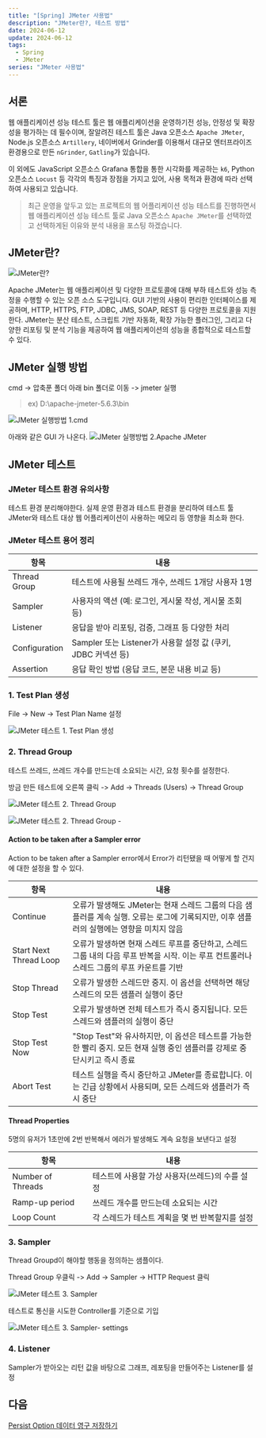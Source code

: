 ```yaml
---
title: "[Spring] JMeter 사용법"
description: "JMeter란?, 테스트 방법"
date: 2024-06-12
update: 2024-06-12
tags:
  - Spring
  - JMeter
series: "JMeter 사용법"
---
```


## 서론
웹 애플리케이션 성능 테스트 툴은 웹 애플리케이션을 운영하기전 성능, 안정성 및 확장성을 평가하는 데 필수이며, 잘알려진 테스트 툴은 Java 오픈소스 `Apache JMeter`,  Node.js 오픈소스 `Artillery`, 네이버에서 Grinder를 이용해서 대규모 엔터프라이즈 환경용으로 만든 `nGrinder`, `Gatling`가 있습니다.

이 외에도 JavaScript 오픈소스 Grafana 통합을 통한 시각화를 제공하는 `k6`,  Python 오픈소스 `Locust` 등 각각의 특징과 장점을 가지고 있어, 사용 목적과 환경에 따라 선택하여 사용되고 있습니다. 

> 최근 운영을 앞두고 있는 프로젝트의 웹 어플리케이션 성능 테스트를 진행하면서 웹 애플리케이션 성능 테스트 툴로 Java 오픈소스 `Apache JMeter`를 선택하였고 선택하게된 이유와 분석 내용을 포스팅 하겠습니다.

## JMeter란?
![JMeter란?](./1.PNG)

Apache JMeter는 웹 애플리케이션 및 다양한 프로토콜에 대해 부하 테스트와 성능 측정을 수행할 수 있는 오픈 소스 도구입니다. GUI 기반의 사용이 편리한 인터페이스를 제공하며, HTTP, HTTPS, FTP, JDBC, JMS, SOAP, REST 등 다양한 프로토콜을 지원한다. JMeter는 분산 테스트, 스크립트 기반 자동화, 확장 가능한 플러그인, 그리고 다양한 리포팅 및 분석 기능을 제공하여 웹 애플리케이션의 성능을 종합적으로 테스트할 수 있다.

## JMeter 실행 방법
cmd -> 압축푼 폴더 아래 bin 폴더로 이동 -> jmeter 실행
> ex) D:\apache-jmeter-5.6.3\bin

![JMeter 실행방법 1.cmd](./2.PNG)

아래와 같은 GUI 가 나온다.
![JMeter 실행방법 2.Apache JMeter](./3.PNG)

## JMeter 테스트

### JMeter 테스트 환경 유의사항
테스트 환경 분리해야한다. 실제 운영 환경과 테스트 환경을 분리하여 테스트 툴 JMeter와 테스트 대상 웹 어플리케이션이 사용하는 메모리 등 영향을 최소화 한다.

### JMeter 테스트 용어 정리
|항목|내용|
|-|-----|
|Thread Group|테스트에 사용될 쓰레드 개수, 쓰레드 1개당 사용자 1명
|Sampler|사용자의 액션 (예: 로그인, 게시물 작성, 게시물 조회 등)
|Listener|응답을 받아 리포팅, 검증, 그래프 등 다양한 처리
|Configuration|Sampler 또는 Listener가 사용할 설정 값 (쿠키, JDBC 커넥션 등)
|Assertion|응답 확인 방법 (응답 코드, 본문 내용 비교 등)


### 1. Test Plan 생성
File -> New -> Test Plan Name 설정

![JMeter 테스트 1. Test Plan 생성](./4.PNG)

### 2. Thread Group
테스트 쓰레드, 쓰레드 개수를 만드는데 소요되는 시간, 요청 횟수를 설정한다.

방금 만든 테스트에 오른쪽 클릭 -> Add -> Threads (Users) -> Thread Group

![JMeter 테스트 2. Thread Group](./5.PNG)

 
![JMeter 테스트 2. Thread Group - ](./6.PNG)

#### Action to be taken after a Sampler error

Action to be taken after a Sampler error에서 Error가 리턴됐을 때 어떻게 할 건지에 대한 설정을 할 수 있다.

|항목|내용|
|-|-----|
|Continue|오류가 발생해도 JMeter는 현재 스레드 그룹의 다음 샘플러를 계속 실행. 오류는 로그에 기록되지만, 이후 샘플러의 실행에는 영향을 미치지 않음
|Start Next Thread Loop|오류가 발생하면 현재 스레드 루프를 중단하고, 스레드 그룹 내의 다음 루프 반복을 시작. 이는 루프 컨트롤러나 스레드 그룹의 루프 카운트를 기반
|Stop Thread|오류가 발생한 스레드만 중지. 이 옵션을 선택하면 해당 스레드의 모든 샘플러 실행이 중단
|Stop Test|오류가 발생하면 전체 테스트가 즉시 중지됩니다. 모든 스레드와 샘플러의 실행이 중단
|Stop Test Now|"Stop Test"와 유사하지만, 이 옵션은 테스트를 가능한 한 빨리 중지. 모든 현재 실행 중인 샘플러를 강제로 중단시키고 즉시 종료
|Abort Test|테스트 실행을 즉시 중단하고 JMeter를 종료합니다. 이는 긴급 상황에서 사용되며, 모든 스레드와 샘플러가 즉시 중단

#### Thread Properties

5명의 유저가 1초만에 2번 반복해서 에러가 발생해도 계속 요청을 보낸다고 설정


|항목|내용|
|-|-----|
|Number of Threads|테스트에 사용할 가상 사용자(쓰레드)의 수를 설정
|Ramp-up period|쓰레드 개수를 만드는데 소요되는 시간
|Loop Count| 각 스레드가 테스트 계획을 몇 번 반복할지를 설정


### 3. Sampler

Thread Groupd이 해야할 행동을 정의하는 샘플이다.

Thread Group 우클릭 -> Add -> Sampler -> HTTP Request 클릭

![JMeter 테스트 3. Sampler](./7.PNG)

테스트로 통신을 시도한 Controller를 기준으로 기입

![JMeter 테스트 3. Sampler- settings](./8.PNG)

### 4. Listener
Sampler가 받아오는 리턴 값을 바탕으로 그래프, 레포팅을 만들어주는 Listener를 설정

## 다음
[Persist Option 데이터 영구 저장하기](../persistence/index.md)
